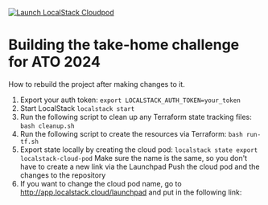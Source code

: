 [![Launch LocalStack Cloudpod](https://localstack.cloud/gh/launch-pod-badge.svg)](https://app.localstack.cloud/launchpad?url=https://raw.githubusercontent.com/localstack-samples/ATO-24-takehome-challenge/main/localstack-cloud-pod)

# Building the take-home challenge for ATO 2024

How to rebuild the project after making changes to it.

1. Export your auth token:
   `export LOCALSTACK_AUTH_TOKEN=your_token`
2. Start LocalStack
   `localstack start`
3. Run the following script to clean up any Terraform state tracking files:
   `bash cleanup.sh`
4. Run the following script to create the resources via Terraform:
   `bash run-tf.sh`
5. Export state locally by creating the cloud pod:
   `localstack state export localstack-cloud-pod`
   Make sure the name is the same, so you don't have to create a new link via the Launchpad
   Push the cloud pod and the changes to the repository
6. If you want to change the cloud pod name, go to http://app.localstack.cloud/launchpad and put in the following link:
